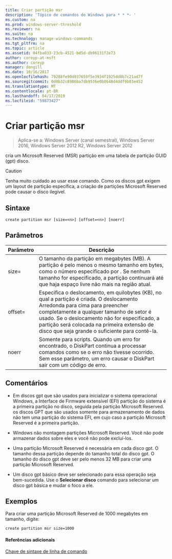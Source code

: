 ```yaml
---
title: Criar partição msr
description: 'Tópico de comandos do Windows para * * *- '
ms.custom: na
ms.prod: windows-server-threshold
ms.reviewer: na
ms.suite: na
ms.technology: manage-windows-commands
ms.tgt_pltfrm: na
ms.topic: article
ms.assetid: 04fba033-23cb-4521-bd5d-db96131f2e73
author: coreyp-at-msft
ms.author: coreyp
manager: dongill
ms.date: 10/16/2017
ms.openlocfilehash: 79288fe90d037659f5e3934f1925dd8b7c21ad7f
ms.sourcegitcommit: 0d0b32c8986ba7db9536e0b8648d4ddf9b03e452
ms.translationtype: MT
ms.contentlocale: pt-BR
ms.lasthandoff: 04/17/2019
ms.locfileid: "59873427"
---
```

# <a name="create-partition-msr"></a>Criar partição msr

>Aplica-se a: Windows Server (canal semestral), Windows Server 2016, Windows Server 2012 R2, Windows Server 2012

cria um Microsoft Reserved \(MSR\) partição em uma tabela de partição GUID \(gpt\) disco.  
  
> [!CAUTION]  
> Tenha muito cuidado ao usar esse comando. Como os discos gpt exigem um layout de partição específica, a criação de partições Microsoft Reserved pode causar o disco ilegível.  
  
  
  
## <a name="syntax"></a>Sintaxe  
  
```  
create partition msr [size=<n>] [offset=<n>] [noerr]  
```  
  
## <a name="parameters"></a>Parâmetros  
  
|Parâmetro|Descrição|  
|-------|--------|  
|size\=<n>|O tamanho da partição em megabytes \(MB\). A partição é pelo menos o mesmo tamanho em bytes, como o número especificado por <n>. Se nenhum tamanho for especificado, a partição continuará até que haja espaço livre não mais na região atual.|  
|offset\=<n>|Especifica o deslocamento, em quilobytes \(KB\), no qual a partição é criada. O deslocamento Arredonda para cima para preencher completamente a qualquer tamanho de setor é usado. Se o deslocamento não for especificado, a partição será colocada na primeira extensão de disco que seja grande o suficiente para contê-la.|  
|noerr|Somente para scripts. Quando um erro for encontrado, o DiskPart continua a processar comandos como se o erro não tivesse ocorrido. Sem esse parâmetro, um erro causar o DiskPart sair com um código de erro.|  
  
## <a name="remarks"></a>Comentários  
  
-   Em discos gpt que são usados para inicializar o sistema operacional Windows, a Interface de Firmware extensível \(EFI\) partição do sistema é a primeira partição no disco, seguida pela partição Microsoft Reserved. os discos GPT que são usados somente para armazenamento de dados não tem uma partição do sistema EFI, em cujo caso a partição Microsoft Reserved é a primeira partição.  
  
-   Windows não montagem partições Microsoft Reserved. Você não pode armazenar dados sobre eles e você não pode excluí-los.  
  
-   Uma partição Microsoft Reserved é necessária em cada disco gpt. O tamanho dessa partição depende do tamanho total do disco gpt. O tamanho do disco gpt deve ser pelo menos 32 MB para criar uma partição Microsoft Reserved.  
  
-   Um disco gpt básico deve ser selecionado para essa operação seja bem-sucedida. Use o **Selecionar disco** comando para selecionar um disco gpt básica e mudar o foco a ele.  
  
## <a name="BKMK_examples"></a>Exemplos  
Para criar uma partição Microsoft Reserved de 1000 megabytes em tamanho, digite:  
  
```  
create partition msr size=1000  
```  
  
#### <a name="additional-references"></a>Referências adicionais  
[Chave de sintaxe de linha de comando](command-line-syntax-key.md)  
  

  

